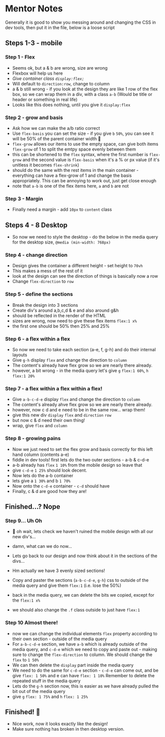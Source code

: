 # Mentor Notes

Generally it is good to show you messing around and changing the CSS in dev tools, then put it in the file, below is a loose script

## Steps 1-3 - mobile

### Step 1 - Flex

- Seems ok, but a & b are wrong, size are wrong
- Flexbox will help us here 
- *Give container class `display:flex;`*
- Will default to `direction:row`, change to column
- a & b still wrong - if you look at the design they are like 1 row of the flex box, so we can wrap them in a div, with a class `a-b` (Would be title or header or something in real life)
- Looks like this does nothing, until you give it `display:flex`

### Step 2 - grow and basis

- Ask how we can make the a/b ratio correct
- Use `flex-basis` you can set the size - if you give `b` `50%`, you can see it will be 50% of the parent container width :tada:
- `flex-grow` allows our items to use the empty space, can give both items `flex-grow` of 1 to split the emtpy space evenly between them
- this can be shortened to the `flex` syntax, where the first number is `flex-grow` and the second value is `flex-basis` when it's a % or px value (if it's unitless it becomes `flex-shrink`)
- should do the same with the rest items in the main container - everything can have a flex-grow of 1 and change the basis appropriately. This can be annoying to work out, just get close enough
- note that `a-b` is one of the flex items here, `a` and `b` are not

### Step 3 - Margin

- Finally need a margin - add `10px` to `content` class

## Steps 4 - 8 Desktop

- So now we need to style the desktop - do the below in the media query for the desktop size, `@media (min-width: 768px)`

### Step 4 - change direction

- Design gives the container a different height - set height to `70vh`
- This makes a mess of the rest of it
- look at the design can see the direction of things is basically now a row
- Change `flex-direction` to `row`

### Step 5 - define the sections

- Break the design into 3 sections
- Create div's around a,b,c,d & e and also around g&h
- should be reflected in the render of the HTML
- sizes are wrong, now need to give these flex items `flex:1 x%`
- the first one should be 50% then 25% and 25% 

### Step 6 - a flex within a flex 

- So now we need to take each section (a-e, f, g-h) and do their internal layouts
- Give `g-h` display `flex` and change the direction to `column`
- The content's already have flex grow so we are nearly there already.
- however, a bit wrong - in the media query let's give `g` `flex:1 60%`, `h` `flex:1 20%`

### Step 7 - a flex within a flex within a flex!

- Give `a-b-c-d-e` display `flex` and change the direction to `column`
- The content's already ahve flex grow so we are nearly there already.
- however, now c d and e need to be in the same row... wrap them!
- give this new div `display` `flex` and `direction` `row`
- but now c & d need their own thing!
- wrap, give `flex` and `column`

### Step 8 - growing pains

- Now we just need to set the flex grow and basis correctly for this left hand column (contents a-e)
- fiddle in dev tools! first lets do the two outer sections - a-b & c-d-e
- a-b already has `flex` `1 10%` from the mobile design so leave that
- give `c-d-e` `1 25%` should look decent.
- Now lets do the a-b container
- lets give a `1 30%` and b `1 70%`
- Now onto the `c-d-e` container - `c-d` should have 
- Finally, c & d are good how they are!

## Finished...? Nope
### Step 9... Uh Oh
- :tada: oh wait, lets check we haven't ruined the mobile design with all our new div's...
- damn, what can we do now...

- Lets go back to our design and now think about it in the sections of the divs...
- Hm actually we have 3 evenly sized sections!
- Copy and paster the sections (`a-b-c-d-e`, `g-h`) css to outside of the media query and give them  `flex:1` (i.e. lose the 50%)
- back in the media query, we can delete the bits we copied, except for the `flex:1 x%`
- we should also change the `.f` class outside to just have `flex:1`

### Step 10 Almost there!
- now we can change the individual elements `flex` property according to their own section - outside of the media query
- For `a-b-c-d-e` section, we have `a-b` which is already outside of the media query, and `c-d-e` which we need to copy and paste out - making sure to change the `flex-direction` to column. We should change the `flex` to `1 50%`
- We can then delete the `display` part inside the media query
- We need to do the same for `c-d-e` section - `c-d-e` can come out, and be give `flex: 1 50%` and e can have `flex: 1 10%` Remember to delete the repeated stuff in the media query
- Lets do the `g-h` section now, this is easier as we have already pulled the bit out of the media query
- give `g` `flex: 1 75%` and `h` `flex: 1 25%`

## Finished! :tada:

- Nice work, now it looks exactly like the design! 
- Make sure nothing has broken in then desktop version. 



